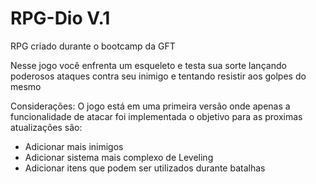 # RPG-Dio V.1
RPG criado durante o bootcamp da GFT

Nesse jogo você enfrenta um esqueleto e testa sua sorte lançando poderosos ataques
contra seu inimigo e tentando resistir aos golpes do mesmo

Considerações:
O jogo está em uma primeira versão onde apenas a funcionalidade de atacar foi implementada
o objetivo para as proximas atualizações são:

* Adicionar mais inimigos
* Adicionar sistema mais complexo de Leveling 
* Adicionar itens que podem ser utilizados durante batalhas
